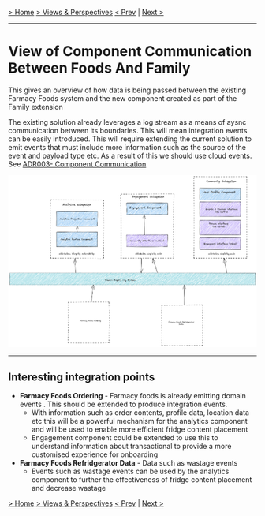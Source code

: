 [> Home](../../README.md)    [> Views & Perspectives](../README.md)
[< Prev](../README.md)  |  [Next >](../EventStorming/README.md)

---

# View of Component Communication Between Foods And Family

This gives an overview of how data is being passed between the existing Farmacy Foods system and the new component created as part of the Family extension

The existing solution already leverages a log stream as a means of aysnc communication between its boundaries. This will mean integration events can be easily introduced.
This will require extending the current solution to emit events that must include more information such as the source of the event and payload type etc.
As a result of this we should use cloud events. See [ADR003- Component Communication](../../assets/diagrams/FunctionalView.png)


![View Of Comunication](../../assets/diagrams/ffood-communication.png)

---

## Interesting integration points

* **Farmacy Foods Ordering** - Farmacy foods is already emitting domain events . This should be extended to produce integration events.
  * With information such as order contents, profile data, location data etc this will be a powerful mechanism for the analytics component and will be used to enable more efficient fridge content placement
  * Engagement component could be extended to use this to understand information about transactional to provide a more customised experience for onboarding
* **Farmacy Foods Refridgerator Data** - Data such as wastage events
  * Events such as wastage events can be used by the analytics component to further the effectiveness of fridge content placement and decrease wastage

[> Home](../../README.md)    [> Views & Perspectives](../README.md)
[< Prev](../README.md)  |  [Next >](../EventStorming/README.md)
